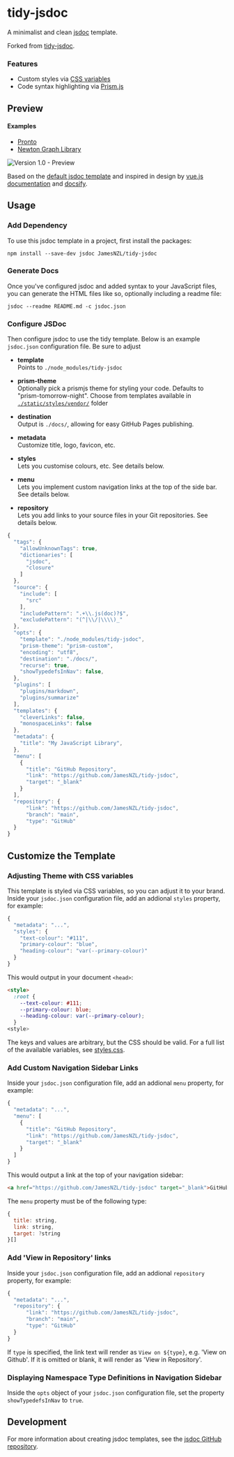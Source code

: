 # tidy-jsdoc

A minimalist and clean [jsdoc](https://jsdoc.app/index.html) template. 

Forked from [tidy-jsdoc](https://github.com/julie-ng/tidy-jsdoc).

### Features

 - Custom styles via [CSS variables](#adjusting-theme-with-css-variables)
 - Code syntax highlighting via [Prism.js](https://prismjs.com/)

## Preview

#### Examples

- [Pronto](https://aucklandarmycadets.github.io/Pronto)
- [Newton Graph Library](https://julie-ng.github.io/newtonjs-graph/)

<img src="./images/v1-preview-newtonjs.png" alt="Version 1.0 - Preview" style="max-width:100%;">

Based on the [default jsdoc template](https://github.com/jsdoc/jsdoc/tree/master/templates) and inspired in design by [vue.js documentation](https://vuejs.org/v2/api/) and [docsify](https://docsify.js.org).

## Usage

### Add Dependency

To use this jsdoc template in a project, first install the packages:

```
npm install --save-dev jsdoc JamesNZL/tidy-jsdoc
```

### Generate Docs

Once you've configured jsdoc and added syntax to your JavaScript files, you can generate the HTML files like so, optionally including a readme file:

```
jsdoc --readme README.md -c jsdoc.json
```

### Configure JSDoc

Then configure jsdoc to use the tidy template. Below is an example `jsdoc.json` configuration file. Be sure to adjust

- **template**  
	Points to `./node_modules/tidy-jsdoc`

- **prism-theme**  
	Optionally pick a prismjs theme for styling your code. Defaults to "prism-tomorrow-night". Choose from templates available in [`./static/styles/vendor/`](./static/styles/vendor/) folder

- **destination**  
	Output is `./docs/`, allowing for easy GitHub Pages publishing.

- **metadata**  
	Customize title, logo, favicon, etc.

- **styles**  
	Lets you customise colours, etc. See details below.

- **menu**  
	Lets you implement custom navigation links at the top of the side bar. See details below.

- **repository**  
	Lets you add links to your source files in your Git repositories. See details below.

```javascript
{
  "tags": {
    "allowUnknownTags": true,
    "dictionaries": [
      "jsdoc",
      "closure"
    ]
  },
  "source": {
    "include": [
      "src"
    ],
    "includePattern": ".+\\.js(doc)?$",
    "excludePattern": "(^|\\/|\\\\)_"
  },
  "opts": {
    "template": "./node_modules/tidy-jsdoc",
    "prism-theme": "prism-custom",
    "encoding": "utf8",
    "destination": "./docs/",
    "recurse": true,
    "showTypedefsInNav": false,
  },
  "plugins": [
    "plugins/markdown",
    "plugins/summarize"
  ],
  "templates": {
    "cleverLinks": false,
    "monospaceLinks": false
  },
  "metadata": {
    "title": "My JavaScript Library",
  },
  "menu": [
    {
      "title": "GitHub Repository",		
      "link": "https://github.com/JamesNZL/tidy-jsdoc",
      "target": "_blank"
    }
  ],
  "repository": {
      "link": "https://github.com/JamesNZL/tidy-jsdoc",
      "branch": "main",
      "type": "GitHub"
  }
}
```

## Customize the Template

### Adjusting Theme with CSS variables

This template is styled via CSS variables, so you can adjust it to your brand. Inside your `jsdoc.json` configuration file, add an addional `styles` property, for example:

```javascript
{
  "metadata": "...",
  "styles": {
    "text-colour": "#111",		
    "primary-colour": "blue",
    "heading-colour": "var(--primary-colour)"
  }	
}
```

This would output in your document `<head>`:

```html
<style>
  :root {
    --text-colour: #111;
    --primary-colour: blue;
    --heading-colour: var(--primary-colour);
  }
<style>
```
The keys and values are arbitrary, but the CSS should be valid. For a full list of the available variables, see [styles.css](./static/styles/styles.css).

### Add Custom Navigation Sidebar Links

Inside your `jsdoc.json` configuration file, add an addional `menu` property, for example:

```javascript
{
  "metadata": "...",
  "menu": [
    {
      "title": "GitHub Repository",		
      "link": "https://github.com/JamesNZL/tidy-jsdoc",
      "target": "_blank"
    }
  ]
}
```

This would output a link at the top of your navigation sidebar:

```html
<a href="https://github.com/JamesNZL/tidy-jsdoc" target="_blank">GitHub Repository</a>
```

The `menu` property must be of the following type:

```javascript
{
  title: string,
  link: string,
  target: ?string
}[]
```

### Add 'View in Repository' links

Inside your `jsdoc.json` configuration file, add an addional `repository` property, for example:

```javascript
{
  "metadata": "...",
  "repository": {
      "link": "https://github.com/JamesNZL/tidy-jsdoc",
      "branch": "main",
      "type": "GitHub"
  }
}
```

If `type` is specified, the link text will render as `View on ${type}`, e.g. 'View on Github'. If it is omitted or blank, it will render as 'View in Repository'.

### Displaying Namespace Type Definitions in Navigation Sidebar

Inside the `opts` object of your `jsdoc.json` configuration file, set the property `showTypedefsInNav` to `true`.

## Development

For more information about creating jsdoc templates, see the [jsdoc GitHub repository](https://github.com/jsdoc/jsdoc/tree/master/templates).
